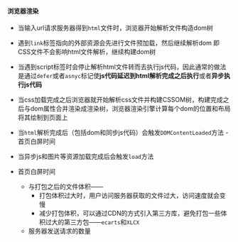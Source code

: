 #### 浏览器渲染
* 当输入url请求服务器得到`html`文件时，浏览器开始解析文件构造dom树
* 遇到`link`标签指向的外部资源会先进行文件预加载，然后继续解析dom
  即CSS文件不会影响html文件解析，继续构建dom树
* 当遇到script标签时会停止解析html文件转而去执行js代码，因此通常的做法是通过`defer`或者`asnyc`标记使**js代码延迟到html解析完成之后执行**或者**异步执行js代码**
* 当css加载完成之后浏览器就开始解析css文件并构建CSSOM树，构建完成之后与dom属性合并渲染成渲染树，浏览器渲染引擎计算每个dom的位置和布局将其绘制到页面上

* 当`html`解析完成后（包括dom和同步js代码）会触发`DOMContentLoaded`方法 - 首页白屏时间
* 当异步js和图片等资源加载完成后会触发`load`方法 

* 首页白屏时间
  * 与打包之后的文件体积——
    * 打包体积过大时，用户访问服务器获取的文件过大，访问速度就会变慢
    * 减少打包体积，可以通过CDN的方式引入第三方库，避免打包一些体积过大的第三方包——`ecarts`和`XLCX`
  * 服务器发送请求的数量